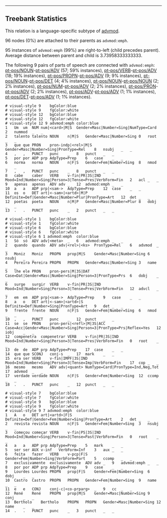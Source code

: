 

--------------------------------------------------------------------------------

## Treebank Statistics

This relation is a language-specific subtype of [advmod]().

96 nodes (0%) are attached to their parents as `advmod:emph`.

95 instances of `advmod:emph` (99%) are right-to-left (child precedes parent).
Average distance between parent and child is 3.73958333333333.

The following 9 pairs of parts of speech are connected with `advmod:emph`: [pt-pos/NOUN]()-[pt-pos/ADV]() (57; 59% instances), [pt-pos/VERB]()-[pt-pos/ADV]() (18; 19% instances), [pt-pos/PROPN]()-[pt-pos/ADV]() (9; 9% instances), [pt-pos/NOUN]()-[pt-pos/DET]() (4; 4% instances), [pt-pos/NOUN]()-[pt-pos/NOUN]() (2; 2% instances), [pt-pos/NUM]()-[pt-pos/ADV]() (2; 2% instances), [pt-pos/PRON]()-[pt-pos/ADV]() (2; 2% instances), [pt-pos/ADV]()-[pt-pos/ADV]() (1; 1% instances), [pt-pos/DET]()-[pt-pos/ADV]() (1; 1% instances).


~~~ conllu
# visual-style 9	bgColor:blue
# visual-style 9	fgColor:white
# visual-style 12	bgColor:blue
# visual-style 12	fgColor:white
# visual-style 12 9 advmod:emph	color:blue
1	Um	um	NUM	num|<card>|M|S	Gender=Masc|Number=Sing|NumType=Card	2	nummod	_	_
2	talento	talento	NOUN	n|M|S	Gender=Masc|Number=Sing	0	root	_	_
3	que	que	PRON	pron-indp|<rel>|M|S	Gender=Masc|Number=Sing|PronType=Rel	8	nsubj	_	_
4	,	,	PUNCT	punc	_	8	punct	_	_
5	por	por	ADP	prp	AdpType=Prep	6	case	_	_
6	norma	norma	NOUN	n|F|S	Gender=Fem|Number=Sing	8	nmod	_	_
7	,	,	PUNCT	punc	_	8	punct	_	_
8	cabe	caber	VERB	v-fin|PR|3S|IND	Mood=Ind|Number=Sing|Person=3|Tense=Pres|VerbForm=Fin	2	acl	_	_
9	apenas	apenas	ADV	adv	_	12	advmod:emph	_	_
10	a	a	ADP	prp|<sam->	AdpType=Prep	12	case	_	_
11	os	o	DET	art|<-sam>|<artd>|M|P	Definite=Def|Gender=Masc|Number=Plur|PronType=Art	12	det	_	_
12	poetas	poeta	NOUN	n|M|P	Gender=Masc|Number=Plur	8	dobj	_	_
13	.	.	PUNCT	punc	_	2	punct	_	_

~~~


~~~ conllu
# visual-style 1	bgColor:blue
# visual-style 1	fgColor:white
# visual-style 6	bgColor:blue
# visual-style 6	fgColor:white
# visual-style 6 1 advmod:emph	color:blue
1	Só	só	ADV	adv|<meta>	_	6	advmod:emph	_	_
2	quando	quando	ADV	adv|<rel>|<ks>	PronType=Rel	6	advmod	_	_
3	Moniz	Moniz	PROPN	prop|M|S	Gender=Masc|Number=Sing	6	nsubj	_	_
4	Pereira	Pereira	PROPN	PROPN	Gender=Masc|Number=Sing	3	name	_	_
5	lhe	ele	PRON	pron-pers|M|3S|DAT	Case=Dat|Gender=Masc|Number=Sing|Person=3|PronType=Prs	6	dobj	_	_
6	surge	surgir	VERB	v-fin|PR|3S|IND	Mood=Ind|Number=Sing|Person=3|Tense=Pres|VerbForm=Fin	12	advcl	_	_
7	em	em	ADP	prp|<sam->	AdpType=Prep	9	case	_	_
8	a	o	DET	art|<-sam>|<artd>|S	Definite=Def|Number=Sing|PronType=Art	9	det	_	_
9	frente	frente	NOUN	n|F|S	Gender=Fem|Number=Sing	6	nmod	_	_
10	,	,	PUNCT	punc	_	12	punct	_	_
11	se	se	PRON	pron-pers|<refl>|M|3S|ACC	Case=Acc|Gender=Masc|Number=Sing|Person=3|PronType=Prs|Reflex=Yes	12	iobj	_	_
12	compenetra	compenetrar	VERB	v-fin|PR|3S|IND	Mood=Ind|Number=Sing|Person=3|Tense=Pres|VerbForm=Fin	0	root	_	_
13	de	de	ADP	prp	AdpType=Prep	17	case	_	_
14	que	que	SCONJ	conj-s	_	17	mark	_	_
15	era	ser	VERB	v-fin|IMPF|3S|IND	Mood=Ind|Number=Sing|Person=3|Tense=Imp|VerbForm=Fin	17	cop	_	_
16	mesmo	mesmo	ADV	adv|<quant>	NumType=Card|PronType=Ind,Neg,Tot	17	advmod	_	_
17	verdade	verdade	NOUN	n|F|S	Gender=Fem|Number=Sing	12	ccomp	_	_
18	.	.	PUNCT	punc	_	12	punct	_	_

~~~


~~~ conllu
# visual-style 7	bgColor:blue
# visual-style 7	fgColor:white
# visual-style 9	bgColor:blue
# visual-style 9	fgColor:white
# visual-style 9 7 advmod:emph	color:blue
1	A	o	DET	art|<artd>|F|S	Definite=Def|Gender=Fem|Number=Sing|PronType=Art	2	det	_	_
2	revista	revista	NOUN	n|F|S	Gender=Fem|Number=Sing	3	nsubj	_	_
3	começou	começar	VERB	v-fin|PS|3S|IND	Mood=Ind|Number=Sing|Person=3|Tense=Past|VerbForm=Fin	0	root	_	_
4	a	a	ADP	prp	AdpType=Prep	5	mark	_	_
5	ser	ser	AUX	v-inf	VerbForm=Inf	3	aux	_	_
6	feita	fazer	VERB	v-pcp|F|S	Gender=Fem|Number=Sing|VerbForm=Part	5	ccomp	_	_
7	exclusivamente	exclusivamente	ADV	adv	_	9	advmod:emph	_	_
8	por	por	ADP	prp	AdpType=Prep	9	case	_	_
9	Lourdes	Lourdes	PROPN	prop|F|S	Gender=Fem|Number=Sing	6	dobj	_	_
10	Castro	Castro	PROPN	PROPN	Gender=Fem|Number=Sing	9	name	_	_
11	e	e	CONJ	conj-c|<co-prparg>	_	9	cc	_	_
12	René	René	PROPN	prop|M|S	Gender=Masc|Number=Sing	9	conj	_	_
13	Bertholo	Bertholo	PROPN	PROPN	Gender=Masc|Number=Sing	12	name	_	_
14	.	.	PUNCT	punc	_	3	punct	_	_

~~~


